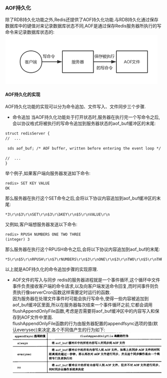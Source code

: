 ### AOF持久化

除了RDB持久化功能之外,Redis还提供了AOF持久化功能.与RDB持久化通过保存数据库中的键值对来记录数据库状态不同,AOF是通过保存Redis服务器所执行的写命令来记录数据库状态的:  
![AOF持久化](https://raw.githubusercontent.com/MelloChan/redis-in-action/master/images/redis-AOF.png)

#### AOF持久化的实现

AOF持久化功能的实现可以分为命令追加、文件写入、文件同步三个步骤.  

- 命令追加
当AOF持久化功能处于打开状态时,服务器在执行完一个写命令之后,会以协议格式将被执行的写命令追加到服务器状态的aof_buf缓冲区的末尾:
```
struct redisServer {
//  ...

 sds aof_buf; /* AOF buffer, written before entering the event loop */
    
//  ...       
}
```
举个例子,如果客户端向服务器发送如下命令:  
```
redis> SET KEY VALUE
OK
```
那么服务器在执行这个SET命令之后,会将以下协议内容追加到aof_buf缓冲区的末尾:    
```
*3\r\n$3\r\nSET\r\n$3\r\bKEY\r\n$5\r\nVALUE\r\n        
```  
又例如,客户端想服务器发送以下命令:
```
redis> RPUSH NUMBERS ONE TWO THREE
(integer) 3
```
那么服务器在执行这个RPUSH命令之后,会将以下协议内容追加到aof_buf的末尾:  
```
*5\r\n$5\r\nRPUSH\r\n$7\rNUMBERS\r\n$3\r\nONE\r\n$3\r\nTWO\r\n$5\r\nTHREE\r\n  
```
以上就是AOF持久化的命令追加步骤的实现原理.

- AOF文件的写入与同步
redis的服务器进程就是一个事件循环,这个循环中文件事件负责接收客户端的命令请求,以及向客户端发送命令回复,而时间事件则负责执行像serverCron函数这样需要定时运行的函数.  
因为服务器在处理文件事件时可能会执行写命令,使得一些内容被追加到aof_buf缓冲区里面,所以在服务器每次结束一个事件循环之前,它都会调用flushAppendOnlyFile函数,考虑是否需要将aof_buf缓冲区中的内容写入和保存到AOF文件中里面.    
flushAppendOnlyFile函数的行为由服务器配置的appendfsync选项的值(默认everysec)来决定,各个不同值产生的行为如下:
![redis-AOF-sync](https://raw.githubusercontent.com/MelloChan/redis-in-action/master/images/redis-AOF-sync.png)  



